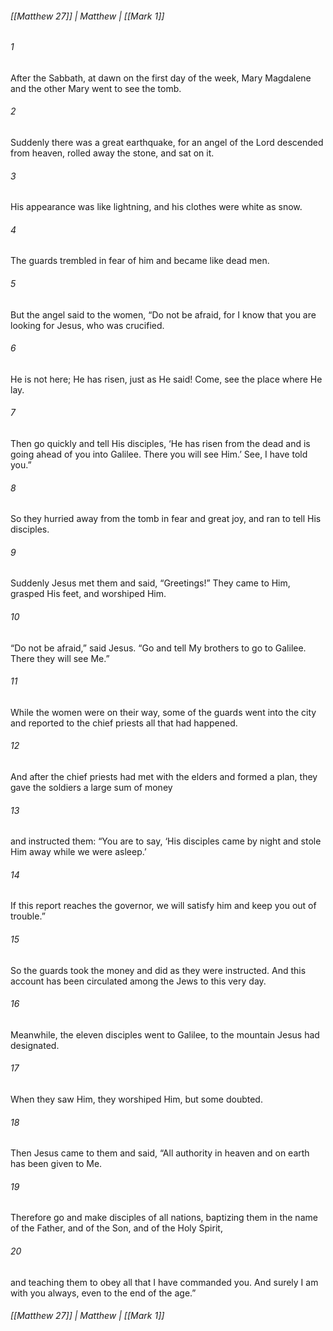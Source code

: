 ###### [[Matthew 27]] | Matthew | [[Mark 1]]

###### 1
After the Sabbath, at dawn on the first day of the week, Mary Magdalene and the other Mary went to see the tomb.
###### 2
Suddenly there was a great earthquake, for an angel of the Lord descended from heaven, rolled away the stone, and sat on it.
###### 3
His appearance was like lightning, and his clothes were white as snow.
###### 4
The guards trembled in fear of him and became like dead men.
###### 5
But the angel said to the women, “Do not be afraid, for I know that you are looking for Jesus, who was crucified.
###### 6
He is not here; He has risen, just as He said! Come, see the place where He lay.
###### 7
Then go quickly and tell His disciples, ‘He has risen from the dead and is going ahead of you into Galilee. There you will see Him.’ See, I have told you.”
###### 8
So they hurried away from the tomb in fear and great joy, and ran to tell His disciples.
###### 9
Suddenly Jesus met them and said, “Greetings!” They came to Him, grasped His feet, and worshiped Him.
###### 10
“Do not be afraid,” said Jesus. “Go and tell My brothers to go to Galilee. There they will see Me.”
###### 11
While the women were on their way, some of the guards went into the city and reported to the chief priests all that had happened.
###### 12
And after the chief priests had met with the elders and formed a plan, they gave the soldiers a large sum of money
###### 13
and instructed them: “You are to say, ‘His disciples came by night and stole Him away while we were asleep.’
###### 14
If this report reaches the governor, we will satisfy him and keep you out of trouble.”
###### 15
So the guards took the money and did as they were instructed. And this account has been circulated among the Jews to this very day.
###### 16
Meanwhile, the eleven disciples went to Galilee, to the mountain Jesus had designated.
###### 17
When they saw Him, they worshiped Him, but some doubted.
###### 18
Then Jesus came to them and said, “All authority in heaven and on earth has been given to Me.
###### 19
Therefore go and make disciples of all nations, baptizing them in the name of the Father, and of the Son, and of the Holy Spirit,
###### 20
and teaching them to obey all that I have commanded you. And surely I am with you always, even to the end of the age.”

###### [[Matthew 27]] | Matthew | [[Mark 1]]
